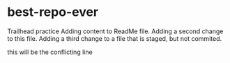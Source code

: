# best-repo-ever
Trailhead practice
Adding content to ReadMe file.
Adding a second change to this file. 
Adding a third change to a file that is staged, but not commited.

this will be the conflicting line